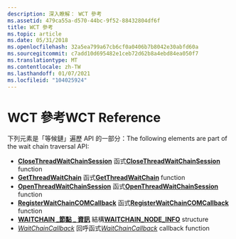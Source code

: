 ```yaml
---
description: 深入瞭解： WCT 參考
ms.assetid: 479ca55a-d570-44bc-9f52-88432804df6f
title: WCT 參考
ms.topic: article
ms.date: 05/31/2018
ms.openlocfilehash: 32a5ea799a67cb6cf0a0406b7b8042e30abfd60a
ms.sourcegitcommit: c7add10d695482e1ceb72d62b8a4ebd84ea050f7
ms.translationtype: MT
ms.contentlocale: zh-TW
ms.lasthandoff: 01/07/2021
ms.locfileid: "104025924"
---
```

# <a name="wct-reference"></a><span data-ttu-id="fbff5-103">WCT 參考</span><span class="sxs-lookup"><span data-stu-id="fbff5-103">WCT Reference</span></span>

<span data-ttu-id="fbff5-104">下列元素是「等候鏈」遍歷 API 的一部分：</span><span class="sxs-lookup"><span data-stu-id="fbff5-104">The following elements are part of the wait chain traversal API:</span></span>

-   <span data-ttu-id="fbff5-105">[**CloseThreadWaitChainSession**](/windows/desktop/api/Wct/nf-wct-closethreadwaitchainsession) 函式</span><span class="sxs-lookup"><span data-stu-id="fbff5-105">[**CloseThreadWaitChainSession**](/windows/desktop/api/Wct/nf-wct-closethreadwaitchainsession) function</span></span>
-   <span data-ttu-id="fbff5-106">[**GetThreadWaitChain**](/windows/desktop/api/Wct/nf-wct-getthreadwaitchain) 函式</span><span class="sxs-lookup"><span data-stu-id="fbff5-106">[**GetThreadWaitChain**](/windows/desktop/api/Wct/nf-wct-getthreadwaitchain) function</span></span>
-   <span data-ttu-id="fbff5-107">[**OpenThreadWaitChainSession**](/windows/desktop/api/Wct/nf-wct-openthreadwaitchainsession) 函式</span><span class="sxs-lookup"><span data-stu-id="fbff5-107">[**OpenThreadWaitChainSession**](/windows/desktop/api/Wct/nf-wct-openthreadwaitchainsession) function</span></span>
-   <span data-ttu-id="fbff5-108">[**RegisterWaitChainCOMCallback**](/windows/desktop/api/Wct/nf-wct-registerwaitchaincomcallback) 函式</span><span class="sxs-lookup"><span data-stu-id="fbff5-108">[**RegisterWaitChainCOMCallback**](/windows/desktop/api/Wct/nf-wct-registerwaitchaincomcallback) function</span></span>
-   <span data-ttu-id="fbff5-109">[**WAITCHAIN \_節點 \_ 資訊**](/windows/desktop/api/Wct/ns-wct-waitchain_node_info) 結構</span><span class="sxs-lookup"><span data-stu-id="fbff5-109">[**WAITCHAIN\_NODE\_INFO**](/windows/desktop/api/Wct/ns-wct-waitchain_node_info) structure</span></span>
-   <span data-ttu-id="fbff5-110">[*WaitChainCallback*](/windows/win32/api/wct/nc-wct-pwaitchaincallback) 回呼函式</span><span class="sxs-lookup"><span data-stu-id="fbff5-110">[*WaitChainCallback*](/windows/win32/api/wct/nc-wct-pwaitchaincallback) callback function</span></span>

 

 
